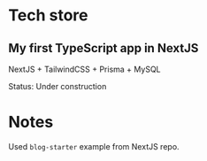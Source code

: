# Tech store

## My first TypeScript app in NextJS

NextJS + TailwindCSS + Prisma + MySQL

Status: Under construction

# Notes

Used `blog-starter` example from NextJS repo.
